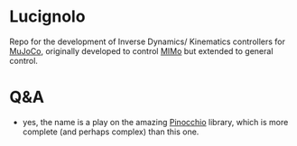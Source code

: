 # Lucignolo
Repo for the development of Inverse Dynamics/ Kinematics controllers for [MuJoCo](https://mujoco.readthedocs.io/en/stable/overview.html), originally developed to control [MIMo](https://github.com/trieschlab/MIMo) but extended to general control.

# Q&A

- yes, the name is a play on the amazing [Pinocchio](https://github.com/stack-of-tasks/pinocchio/tree/devel) library, which is more complete (and perhaps complex) than this one.
